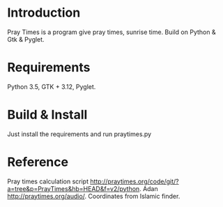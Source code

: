 # Introduction
Pray Times is a program give pray times, sunrise time. Build on Python & Gtk & Pyglet.
# Requirements
Python 3.5, GTK + 3.12, Pyglet.
# Build & Install
Just install the requirements and run praytimes.py
# Reference
Pray times calculation script http://praytimes.org/code/git/?a=tree&p=PrayTimes&hb=HEAD&f=v2/python. Adan http://praytimes.org/audio/. Coordinates from Islamic finder.